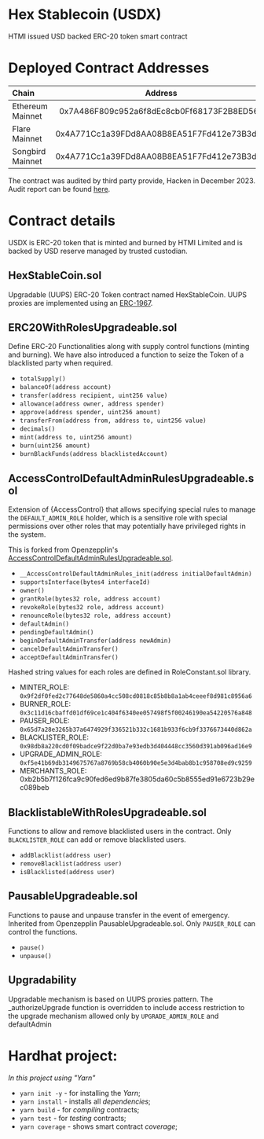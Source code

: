 # Hex Stablecoin (USDX)

HTMI issued USD backed ERC-20 token smart contract

# Deployed Contract Addresses

|        Chain       |                  Address                   |
|:-------------------|:------------------------------------------:|
| Ethereum Mainnet   | 0x7A486F809c952a6f8dEc8cb0Ff68173F2B8ED56c |
| Flare Mainnet      | 0x4A771Cc1a39FDd8AA08B8EA51F7Fd412e73B3d2B |
| Songbird Mainnet   | 0x4A771Cc1a39FDd8AA08B8EA51F7Fd412e73B3d2B |

The contract was audited by third party provide, Hacken in December 2023. Audit report can be found [here](./audit/Hex_Trust_SC_Audit_24_11_23_[SA2049]_final.pdf).

# Contract details

USDX is ERC-20 token that is minted and burned by HTMI Limited and is backed by USD reserve managed by trusted custodian.

## HexStableCoin.sol

Upgradable (UUPS) ERC-20 Token contract named HexStableCoin. UUPS proxies are implemented using an [ERC-1967](https://eips.ethereum.org/EIPS/eip-1967).

## ERC20WithRolesUpgradeable.sol

Define ERC-20 Functionalities along with supply control functions (minting and burning). We have also introduced a function to seize the Token of a blacklisted party when required.

- `totalSupply()`
- `balanceOf(address account)`
- `transfer(address recipient, uint256 value)`
- `allowance(address owner, address spender)`
- `approve(address spender, uint256 amount)`
- `transferFrom(address from, address to, uint256 value)`
- `decimals()`
- `mint(address to, uint256 amount)`
- `burn(uint256 amount)`
- `burnBlackFunds(address blacklistedAccount)`

## AccessControlDefaultAdminRulesUpgradeable.sol

Extension of {AccessControl} that allows specifying special rules to manage the `DEFAULT_ADMIN_ROLE` holder, which is a sensitive role with special permissions over other roles that may potentially have privileged rights in the system.

This is forked from Openzepplin's [AccessControlDefaultAdminRulesUpgradeable.sol](https://github.com/OpenZeppelin/openzeppelin-contracts-upgradeable/blob/master/contracts/access/extensions/AccessControlDefaultAdminRulesUpgradeable.sol).

- `__AccessControlDefaultAdminRules_init(address initialDefaultAdmin)`
- `supportsInterface(bytes4 interfaceId)`
- `owner()`
- `grantRole(bytes32 role, address account)`
- `revokeRole(bytes32 role, address account)`
- `renounceRole(bytes32 role, address account)`
- `defaultAdmin()`
- `pendingDefaultAdmin()`
- `beginDefaultAdminTransfer(address newAdmin)`
- `cancelDefaultAdminTransfer()`
- `acceptDefaultAdminTransfer()`

Hashed string values for each roles are defined in RoleConstant.sol library.

- MINTER_ROLE: `0x9f2df0fed2c77648de5860a4cc508cd0818c85b8b8a1ab4ceeef8d981c8956a6`
- BURNER_ROLE: `0x3c11d16cbaffd01df69ce1c404f6340ee057498f5f00246190ea54220576a848`
- PAUSER_ROLE: `0x65d7a28e3265b37a6474929f336521b332c1681b933f6cb9f3376673440d862a`
- BLACKLISTER_ROLE: `0x98db8a220cd0f09badce9f22d0ba7e93edb3d404448cc3560d391ab096ad16e9`
- UPGRADE_ADMIN_ROLE: `0xf5e41b69db3149675767a8769b58cb4060b90e5e3d4bab8b1c958708ed9c9259`
- MERCHANTS_ROLE: 0xb2b5b7f126fca9c90fed6ed9b87fe3805da60c5b8555ed91e6723b29ec089beb

## BlacklistableWithRolesUpgradeable.sol

Functions to allow and remove blacklisted users in the contract. Only `BLACKLISTER_ROLE` can add or remove blacklisted users.

- `addBlacklist(address user)`
- `removeBlacklist(address user)`
- `isBlacklisted(address user)`

## PausableUpgradeable.sol

Functions to pause and unpause transfer in the event of emergency. Inherited from Openzepplin PausableUpgradeable.sol. Only `PAUSER_ROLE` can control the functions.

- `pause()`
- `unpause()`

## Upgradability

Upgradable mechanism is based on UUPS proxies pattern. The \_authorizeUpgrade function is overridden to include access restriction to the upgrade mechanism allowed only by `UPGRADE_ADMIN_ROLE` and defaultAdmin

# Hardhat project:

_In this project using "Yarn"_

- `yarn init -y` - for installing the _Yarn_;
- `yarn install` - installs all _dependencies_;
- `yarn build` - for _compiling_ contracts;
- `yarn test` - for _testing_ contracts;
- `yarn coverage` - shows smart contract _coverage_;
